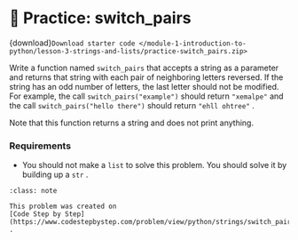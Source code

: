# 🚧 Practice: switch_pairs

{download}`Download starter code </module-1-introduction-to-python/lesson-3-strings-and-lists/practice-switch_pairs.zip>`

Write a function named `switch_pairs` that accepts a string as a parameter and returns that string with each pair of neighboring letters reversed. If the string has an odd number of letters, the last letter should not be modified. For example, the call `switch_pairs("example")` should return `"xemalpe"` and the call `switch_pairs("hello there")` should return `"ehll ohtree"` .  

Note that this function returns a string and does not print anything.  

###  Requirements  

-  You should not make a     `list`     to solve this problem. You should solve it by building up a     `str`     .  



```{admonition} Note
:class: note

This problem was created on
[Code Step by Step](https://www.codestepbystep.com/problem/view/python/strings/switch_pairs)
.

```

